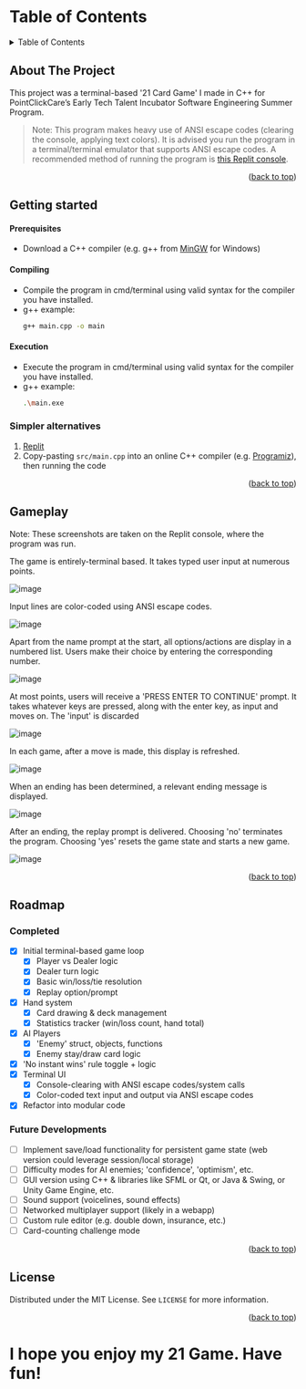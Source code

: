 <a id="readme-top"></a>
<!-- TABLE OF CONTENTS -->
# Table of Contents
<details>
  <summary>Table of Contents</summary>
  <ol>
    <li><a href="#about-the-project">About The Project</a></li>
    <li><a href="#getting-started">Getting Started</a></li>
    <li><a href="#gameplay">Gameplay</a></li>
    <li><a href="#roadmap">Roadmap</a></li>
    <li><a href="#license">License</a></li>
  </ol>
</details>

## About The Project
This project was a terminal-based '21 Card Game' I made in C++ for PointClickCare’s Early Tech Talent Incubator Software Engineering Summer Program.

> Note: This program makes heavy use of ANSI escape codes (clearing the console, applying text colors). It is advised you run the program in a terminal/terminal emulator that supports ANSI escape codes. 
> A recommended method of running the program is [this Replit console](https://replit.com/@teddycitroos/21-Game?v=1).

<p align="right">(<a href="#readme-top">back to top</a>)</p>

## Getting started
#### Prerequisites
* Download a C++ compiler (e.g. g++ from [MinGW](https://github.com/niXman/mingw-builds-binaries/releases) for Windows)

#### Compiling
* Compile the program in cmd/terminal using valid syntax for the compiler you have installed.
* g++ example:
  ```sh
  g++ main.cpp -o main
  ```

#### Execution
* Execute the program in cmd/terminal using valid syntax for the compiler you have installed.
* g++ example:
  ```sh
  .\main.exe
  ```

### Simpler alternatives
1. [Replit](https://replit.com/@teddycitroos/21-Game?v=1)
2. Copy-pasting ```src/main.cpp``` into an online C++ compiler (e.g. [Programiz](https://www.programiz.com/cpp-programming/online-compiler/)), then running the code

<p align="right">(<a href="#readme-top">back to top</a>)</p>

## Gameplay
Note: These screenshots are taken on the Replit console, where the program was run.

The game is entirely-terminal based. It takes typed user input at numerous points.

![image](https://github.com/user-attachments/assets/0f6c73df-4e2a-4572-8628-9bb1d48e38b8)

Input lines are color-coded using ANSI escape codes.

![image](https://github.com/user-attachments/assets/31ec0f4b-a22f-484b-89d9-7f5275d384b4)

Apart from the name prompt at the start, all options/actions are display in a numbered list. Users make their choice by entering the corresponding number.

![image](https://github.com/user-attachments/assets/d95d2f10-2eaf-4a55-aba2-d497e0f0211a)

At most points, users will receive a 'PRESS ENTER TO CONTINUE' prompt. It takes whatever keys are pressed, along with the enter key, as input and moves on. The 'input' is discarded

![image](https://github.com/user-attachments/assets/33df49df-7452-4e24-ad8d-282793e048e2)

In each game, after a move is made, this display is refreshed.

![image](https://github.com/user-attachments/assets/cabd3ee6-2ebd-4a1b-a2e0-d3c8511cbd38)

When an ending has been determined, a relevant ending message is displayed.

![image](https://github.com/user-attachments/assets/aed6b228-d2ca-4080-87f8-8b02007a42e3)

After an ending, the replay prompt is delivered. Choosing 'no' terminates the program. Choosing 'yes' resets the game state and starts a new game.

![image](https://github.com/user-attachments/assets/30a007ff-d1ae-4b76-8491-1587620b4dad)

<p align="right">(<a href="#readme-top">back to top</a>)</p>

<!-- ROADMAP -->
## Roadmap
### Completed
- [x] Initial terminal-based game loop
  - [x] Player vs Dealer logic
  - [x] Dealer turn logic
  - [x] Basic win/loss/tie resolution
  - [x] Replay option/prompt
- [x] Hand system
  - [x] Card drawing & deck management
  - [x] Statistics tracker (win/loss count, hand total)
- [x] AI Players
  - [x] 'Enemy' struct, objects, functions
  - [x] Enemy stay/draw card logic 
- [x] 'No instant wins' rule toggle + logic
- [x] Terminal UI
  - [x] Console-clearing with ANSI escape codes/system calls
  - [x] Color-coded text input and output via ANSI escape codes
- [x] Refactor into modular code

### Future Developments
- [ ] Implement save/load functionality for persistent game state (web version could leverage session/local storage)
- [ ] Difficulty modes for AI enemies; 'confidence', 'optimism', etc.
- [ ] GUI version using C++ & libraries like SFML or Qt, or Java & Swing, or Unity Game Engine, etc.
- [ ] Sound support (voicelines, sound effects)  
- [ ] Networked multiplayer support (likely in a webapp)
- [ ] Custom rule editor (e.g. double down, insurance, etc.)  
- [ ] Card-counting challenge mode

<p align="right">(<a href="#readme-top">back to top</a>)</p>

<!-- LICENSE -->
## License

Distributed under the MIT License. See `LICENSE` for more information.

<p align="right">(<a href="#readme-top">back to top</a>)</p>

# I hope you enjoy my 21 Game. Have fun!
